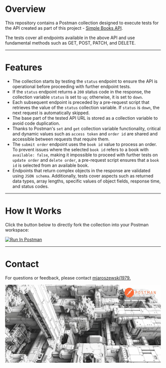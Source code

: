 # Overview

This repository contains a Postman collection designed to execute tests for the API created as part of this project - [Simple Books API](https://github.com/vdespa/introduction-to-postman-course/blob/main/simple-books-api.md).

The tests cover all endpoints available in the above API and use fundamental methods such as GET, POST, PATCH, and DELETE.

---

# Features

- The collection starts by testing the `status` endpoint to ensure the API is operational before proceeding with further endpoint tests.
- If the `status` endpoint returns a `200` status code in the response, the collection variable `status` is set to `up`; otherwise, it is set to `down`.
- Each subsequent endpoint is preceded by a pre-request script that retrieves the value of the `status` collection variable. If `status` is `down`, the next request is automatically skipped.
- The base part of the tested API URL is stored as a collection variable to avoid code duplication.
- Thanks to Postman's `set` and `get` collection variable functionality, critical and dynamic values such as `access token` and `order id` are shared and accessible between requests that require them.
- The `submit order` endpoint uses the `book id` value to process an order. To prevent issues where the selected `book id` refers to a book with `available: false`, making it impossible to proceed with further tests on `update order` and `delete order`, a pre-request script ensures that a `book id` is selected from an available book.
- Endpoints that return complex objects in the response are validated using `JSON schema`. Additionally, tests cover aspects such as returned data types, array lengths, specific values of object fields, response time, and status codes.

---

# How It Works

Click the button below to directly fork the collection into your Postman workspace:

[<img src="https://run.pstmn.io/button.svg" alt="Run In Postman" style="width: 128px; height: 32px;">](https://app.getpostman.com/run-collection/41712630-f3d86ee5-43bd-46d5-93aa-79aaf6eec8a6?action=collection%2Ffork&source=rip_markdown&collection-url=entityId%3D41712630-f3d86ee5-43bd-46d5-93aa-79aaf6eec8a6%26entityType%3Dcollection%26workspaceId%3Dd9cdcdc2-d5c7-4cc7-a540-c63787101561)

---

# Contact

For questions or feedback, please contact [mjaroszewski1979.](https://github.com/mjaroszewski1979)


![caption](https://github.com/mjaroszewski1979/postman_book_store/blob/main/postman_image.jpg)

